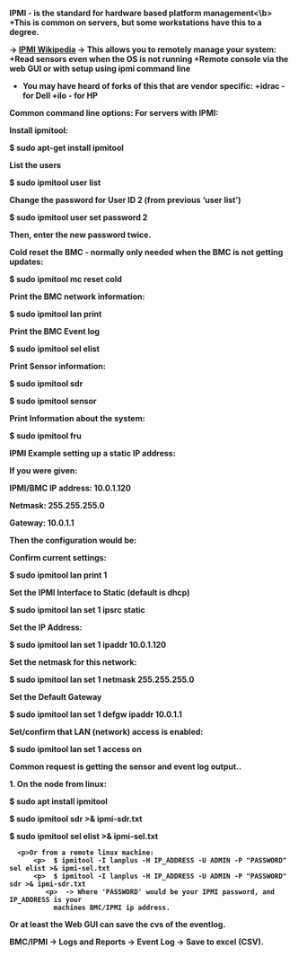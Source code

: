 
<b>IPMI - is the standard for hardware based platform management<\b>
+This is common on servers, but some workstations have this to a degree.

-> [IPMI Wikipedia](https://en.wikipedia.org/wiki/Intelligent_Platform_Management_Interface)
-> This allows you to remotely manage your system:
  +Read sensors even when the OS is not running
  +Remote console via the web GUI or with setup using ipmi command line

- You may have heard of forks of this that are vendor specific:
   +idrac - for Dell
   +ilo - for HP

Common command line options:
For servers with IPMI:
<p><b>Install ipmitool:</b>
   <p>   $ sudo apt-get install ipmitool
<p><b>List the users</b>
   <p>  $ sudo ipmitool user list
<p><b>Change the password for User ID 2 (from previous ‘user list’)</b>
   <p>  $ sudo ipmitool user set password 2
   <p>       Then, enter the new password twice.
<p><b>Cold reset the BMC - normally only needed when the BMC is not getting updates:</b>
   <p>  $ sudo ipmitool mc reset cold
<p><b>Print the BMC network information:</b>
   <p>  $ sudo ipmitool lan print
<p><b>Print the BMC Event log</b>
   <p>  $ sudo ipmitool sel elist
<p><b>Print Sensor information:</b>
   <p>  $ sudo ipmitool sdr
   <p>  $ sudo ipmitool sensor
<p><b>Print Information about the system:</b>
   <p>  $ sudo ipmitool fru
<p>
<p><b>IPMI Example setting up a static IP address:</b>
  <p>If you were given:
       <p>  IPMI/BMC IP address: 10.0.1.120
       <p>  Netmask: 255.255.255.0
       <p>  Gateway: 10.0.1.1

  <p>Then the configuration would be:
    <p><b>Confirm current settings:</b>
            <p>  $ sudo ipmitool lan print 1
    <p><b>Set the IPMI Interface to Static (default is dhcp)</b>
            <p>  $ sudo ipmitool lan set 1 ipsrc static
    <p><b>Set the IP Address:</b>
            <p>  $ sudo ipmitool lan set 1 ipaddr 10.0.1.120
    <p><b>Set the netmask for this network:</b>
            <p>  $ sudo ipmitool lan set 1 netmask 255.255.255.0
    <p><b>Set the Default Gateway</b>
            <p>  $ sudo ipmitool lan set 1 defgw ipaddr 10.0.1.1
    <p><b>Set/confirm that LAN (network) access is enabled:</b>
            <p>  $ sudo ipmitool lan set 1 access on

<p>Common request is getting the sensor and event log output..
<p>1. On the node from linux:
         <p>  $ sudo apt install ipmitool
         <p>  $ sudo ipmitool sdr >& ipmi-sdr.txt
         <p>  $ sudo ipmitool sel elist >& ipmi-sel.txt
        
      <p>Or from a remote linux machine:
          <p>  $ ipmitool -I lanplus -H IP_ADDRESS -U ADMIN -P "PASSWORD" sel elist >& ipmi-sel.txt
          <p>  $ ipmitool -I lanplus -H IP_ADDRESS -U ADMIN -P "PASSWORD" sdr >& ipmi-sdr.txt
             <p>  -> Where 'PASSWORD' would be your IPMI password, and IP_ADDRESS is your 
               machines BMC/IPMI ip address.
 
<p>Or at least the Web GUI can save the cvs of the eventlog.
      <p>  BMC/IPMI -> Logs and Reports -> Event Log -> Save to excel (CSV).
